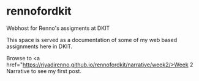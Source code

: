 # rennofordkit
Webhost for Renno's assigments at DKIT

This space is served as a documentation of some of my web based assignments here in DKIT.

Browse to <a href="https://riyadirenno.github.io/rennofordkit/narrative/week2/>Week 2 Narrative</a> to see my first post.
  
